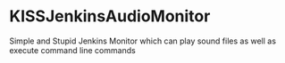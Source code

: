 KISSJenkinsAudioMonitor
=======================

Simple and Stupid Jenkins Monitor which can play sound files as well as execute command line commands
